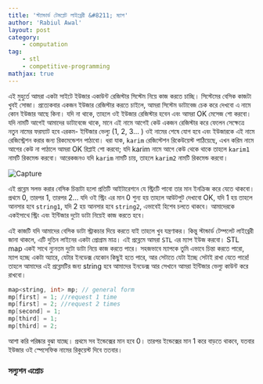```yaml
---
title: 'স্ট্যান্ডার্ড টেমপ্লেট লাইব্রেরী &#8211; ম্যাপ'
author: 'Rabiul Awal'
layout: post
category:
    - computation
tag:
    - stl
    - competitive-programming 
mathjax: true
---
```

এই মুহুর্তে আমরা একটা সাইটে ইউজার একাউন্ট রেজিস্টার সিস্টেম নিয়ে কাজ করতে চাচ্ছি। সিস্টেমের বেসিক কাজটা খুবই সোজা। প্রত্যেকবার একজন ইউজার রেজিস্টার করতে চাইলে, আমরা সিস্টেম ডাটাবেজ চেক করে দেখবো এ নামে কোন ইউজার আছে কিনা। যদি না থাকে, তাহলে ওই ইউজার রেজিস্টার হবেন এবং আমরা OK মেসেজ শো করবো। যদি নামটি আগেই আমাদের ডাটাবেজে থাকে, মানে এই নামে আগেই কেউ একজন রেজিস্টার করে ফেলেন সেক্ষেত্রে নতুন নামের ফরম্যাট হবে এরকম- ইন্টিজার ভেল্যু (1, 2, 3… ) ওই নামের শেষে যোগ হবে এবং ইউজারকে এই নামে রেজিস্ট্রেশন করার জন্য রিকমেন্ডেশন পাঠাবো। ধরা যাক, `karim` রেজিস্টেশন রিকেউয়েস্ট পাঠিয়েছে, এখন করিম নামে আগের কেউ না পাঠালে আমরা OK রিপ্লাই শো করবো; যদি karim নামে আগে কেউ থেকে থাকে তাহলে `karim1` নামটি রিকমেন্ড করবো। আরেকজনও যদি `karim` নামটি চায়, তাহলে `karim2` নামটি রিকমেন্ড করবো।

![Capture](../../uploads/2016/08/Capture.png)

এই প্রব্লেম সলভ করার বেসিক চিন্তাটা হলো প্রতিটি আইটারেশনে যে স্ট্রিংটি পাবো তার মান ইনক্রিজ করে যেতে থাকবো। প্রথমে $0$, তারপর $1$, তারপর $2$… যদি ওই স্ট্রিং এর মান $0$ শুন্য হয় তাহলে আউটপুট দেখাবো OK, যদি $1$ হয় তাহলে আনসার হবে `string1`, যদি $2$ হয় আনসার হবে `string2`, এভাবেই হিশেব চলতে থাকবে। আমাদেরকে একইসাথে স্ট্রিং এবং ইন্টিজার দুটো ডাটা নিয়েই কাজ করতে হবে।

এই কাজটি যদি আমাদের বেসিক ডাটা স্ট্রাকচার দিয়ে করতে যাই তাহলে খুব যন্ত্রণাকর। কিন্তু স্টান্ডার্ড টেম্পলেট লাইব্রেরী জানা থাকলে, এটি দুতিন লাইনের একটা প্রোগ্রাম মাত্র। এই প্রব্লেমে আমরা `STL` এর ম্যাপ ইউজ করবো। STL map একই সাথে ন্যুনতম দুটো ডাটা নিয়ে কাজ করতে পারে। সহজভাবে ম্যাপকে তুমি এভাবে চিন্তা করতে পারো, ম্যাপ হচ্ছে একটা অ্যারে, যেটার ইনডেক্স যেকোন কিছুই হতে পারে, আর সেটাতে যেটা ইচ্ছে সেটাই রাখা যেতে পারে! তাহলে আমাদের এই প্রব্লেমটির জন্য string হবে আমাদের ইনডেক্স আর সেখানে আমরা ইন্টিজার ভেল্যু কাউন্ট করে রাখবো।

```cpp
map<string, int> mp; // general form  
mp[first] = 1; //request 1 time  
mp[first] = 2; //request 2 times  
mp[second] = 1;  
mp[third] = 1;  
mp[third] = 2;
```


আশা করি পরিষ্কার বুঝা যাচ্ছে। প্রথমে সব ইন্ডেক্সের মান হবে $0$। তারপর ইন্ডেক্সের মান $1$ করে বাড়তে থাকবে, যতবার ইউজার ওই স্পেসেফিক নামের রিকুয়েস্ট দিবে ততবার।

### সল্যুশন এপ্রোচ

<script src="https://gist.github.com/rabiulcste/5a4dc15cdf658853d9431f3909a8d93e.js"></script>